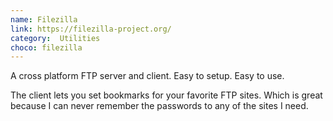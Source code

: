 ```yaml
---
name: Filezilla
link: https://filezilla-project.org/
category:  Utilities
choco: filezilla
---
```


A cross platform FTP server and client.  Easy to setup.  Easy to use.

The client lets you set bookmarks for your favorite FTP sites.  Which is great
because I can never remember the passwords to any of the sites I need.